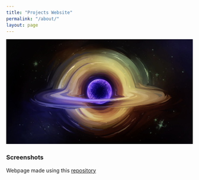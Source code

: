 ```yaml
---
title: "Projects Website"
permalink: "/about/"
layout: page
---
```


![Black Hole](/assets/images/BH_logo.png)


### Screenshots


Webpage made using this [repository](https://github.com/niklasbuschmann/contrast)